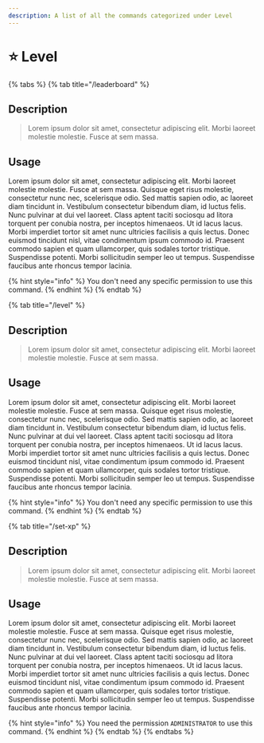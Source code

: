 ```yaml
---
description: A list of all the commands categorized under Level
---
```


# ⭐ Level

{% tabs %}
{% tab title="/leaderboard" %}
## Description

> Lorem ipsum dolor sit amet, consectetur adipiscing elit. Morbi laoreet molestie molestie. Fusce at sem massa.

## Usage

Lorem ipsum dolor sit amet, consectetur adipiscing elit. Morbi laoreet molestie molestie. Fusce at sem massa. Quisque eget risus molestie, consectetur nunc nec, scelerisque odio. Sed mattis sapien odio, ac laoreet diam tincidunt in. Vestibulum consectetur bibendum diam, id luctus felis. Nunc pulvinar at dui vel laoreet. Class aptent taciti sociosqu ad litora torquent per conubia nostra, per inceptos himenaeos. Ut id lacus lacus. Morbi imperdiet tortor sit amet nunc ultricies facilisis a quis lectus. Donec euismod tincidunt nisl, vitae condimentum ipsum commodo id. Praesent commodo sapien et quam ullamcorper, quis sodales tortor tristique. Suspendisse potenti. Morbi sollicitudin semper leo ut tempus. Suspendisse faucibus ante rhoncus tempor lacinia.

{% hint style="info" %}
You don't need any specific permission to use this command.
{% endhint %}
{% endtab %}

{% tab title="/level" %}
## Description

> Lorem ipsum dolor sit amet, consectetur adipiscing elit. Morbi laoreet molestie molestie. Fusce at sem massa.

## Usage

Lorem ipsum dolor sit amet, consectetur adipiscing elit. Morbi laoreet molestie molestie. Fusce at sem massa. Quisque eget risus molestie, consectetur nunc nec, scelerisque odio. Sed mattis sapien odio, ac laoreet diam tincidunt in. Vestibulum consectetur bibendum diam, id luctus felis. Nunc pulvinar at dui vel laoreet. Class aptent taciti sociosqu ad litora torquent per conubia nostra, per inceptos himenaeos. Ut id lacus lacus. Morbi imperdiet tortor sit amet nunc ultricies facilisis a quis lectus. Donec euismod tincidunt nisl, vitae condimentum ipsum commodo id. Praesent commodo sapien et quam ullamcorper, quis sodales tortor tristique. Suspendisse potenti. Morbi sollicitudin semper leo ut tempus. Suspendisse faucibus ante rhoncus tempor lacinia.

{% hint style="info" %}
You don't need any specific permission to use this command.
{% endhint %}
{% endtab %}

{% tab title="/set-xp" %}
## Description

> Lorem ipsum dolor sit amet, consectetur adipiscing elit. Morbi laoreet molestie molestie. Fusce at sem massa.

## Usage

Lorem ipsum dolor sit amet, consectetur adipiscing elit. Morbi laoreet molestie molestie. Fusce at sem massa. Quisque eget risus molestie, consectetur nunc nec, scelerisque odio. Sed mattis sapien odio, ac laoreet diam tincidunt in. Vestibulum consectetur bibendum diam, id luctus felis. Nunc pulvinar at dui vel laoreet. Class aptent taciti sociosqu ad litora torquent per conubia nostra, per inceptos himenaeos. Ut id lacus lacus. Morbi imperdiet tortor sit amet nunc ultricies facilisis a quis lectus. Donec euismod tincidunt nisl, vitae condimentum ipsum commodo id. Praesent commodo sapien et quam ullamcorper, quis sodales tortor tristique. Suspendisse potenti. Morbi sollicitudin semper leo ut tempus. Suspendisse faucibus ante rhoncus tempor lacinia.

{% hint style="info" %}
You need the permission `ADMINISTRATOR` to use this command.
{% endhint %}
{% endtab %}
{% endtabs %}
